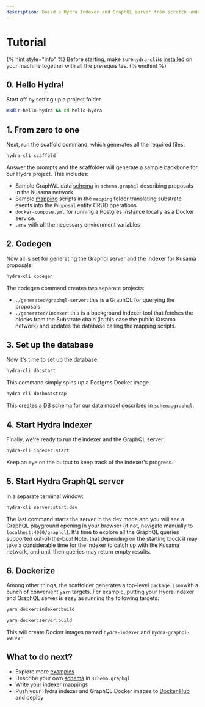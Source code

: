 ```yaml
---
description: Build a Hydra Indexer and GraphQL server from scratch under five minutes
---
```


# Tutorial

{% hint style="info" %}
Before starting, make sure`hydra-cli`is [installed](install-hydra.md) on your machine together with all the prerequisites. 
{% endhint %}

## 0. Hello Hydra!

Start off by setting up a project folder

```bash
mkdir hello-hydra && cd hello-hydra
```

## 1. From zero to one

Next, run the scaffold command, which generates all the required files:

```bash
hydra-cli scaffold
```

Answer the prompts and the scaffolder will generate a sample backbone for our Hydra project. This includes:

* Sample GraphWL data [schema](schema-spec/) in `schema.graphql` describing proposals in the Kusama network
* Sample [mapping](mappings.md) scripts in the `mapping` folder translating substrate events into the `Proposal` entity CRUD operations
* `docker-compose.yml` for running a Postgres instance locally as a Docker service.
* `.env` with all the necessary environment variables

## 2. Codegen

Now all is set for generating the Graphql server and the indexer for Kusama proposals:

```bash
hydra-cli codegen
```

The codegen command creates two separate projects:

* `./generated/graphql-server`: this is a GraphQL for querying the proposals
* `./generated/indexer`: this is a background indexer tool that fetches the blocks from the Substrate chain \(in this case the public Kusama network\) and updates the database calling the mapping scripts.

## 3. Set up the database

Now it's time to set up the database:

```bash
hydra-cli db:start
```

This command simply spins up a Postgres Docker image.

```bash
hydra-cli db:bootstrap
```

This creates a DB schema for our data model described in `schema.graphql`.

## 4. Start Hydra Indexer

Finally, we're ready to run the indexer and the GraphQL server:

```bash
hydra-cli indexer:start
```

Keep an eye on the output to keep track of the indexer's progress.

## 5. Start Hydra GraphQL server

In a separate terminal window:

```bash
hydra-cli server:start:dev
```

The last command starts the server in the dev mode and you will see a GraphQL playground opening in your browser \(if not, navigate manually to `localhost:4000/graphql`\). It's time to explore all the GraphQL queries supported out-of-the-box! Note, that depending on the starting block it may take a considerable time for the indexer to catch up with the Kusama network, and until then queries may return empty results.

## 6. Dockerize

Among other things, the scaffolder generates a top-level `package.json`with a bunch of convenient `yarn` targets. For example, putting your Hydra Indexer and GraphQL server is easy as running the following targets:

```bash
yarn docker:indexer:build
```

```bash
yarn docker:server:build
```

This will create Docker images named `hydra-indexer` and `hydra-graphql-server`

## What to do next?

* Explore more [examples](../examples/)
* Describe your own [schema](schema-spec/) in `schema.graphql`
* Write your indexer [mappings](mappings.md)
* Push your Hydra indexer and GraphQL Docker images to [Docker Hub](https://hub.docker.com/) and deploy  



